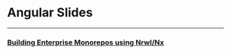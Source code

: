 # Angular Slides
<hr>

### [Building Enterprise Monorepos using Nrwl/Nx](https://coderplex.org/Slides/Angular/Angular-Nx.html)
